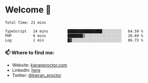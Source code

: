 # Welcome 🦘

<!--START_SECTION:waka-->

```txt
Total Time: 21 mins

TypeScript   14 mins         ████████████████░░░░░░░░░   64.59 %
PHP          6 mins          ███████▒░░░░░░░░░░░░░░░░░   28.69 %
Log          1 min           █▓░░░░░░░░░░░░░░░░░░░░░░░   06.73 %
```

<!--END_SECTION:waka-->

### 📫 Where to find me:

-   Website: [kieranproctor.com](https://kieranproctor.com/)
-   LinkedIn: [here](https://www.linkedin.com/in/kieran-proctor-086b5a159/)
-   Twitter: [@kieran_proctor](https://twitter.com/kieran_proctor)
